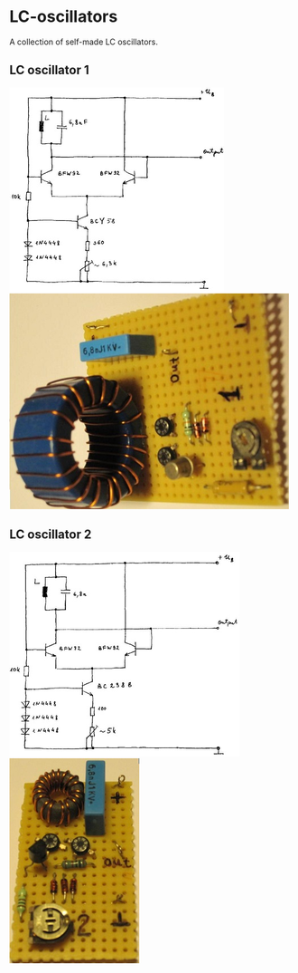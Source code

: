 # LC-oscillators
A collection of self-made LC oscillators.

## LC oscillator 1
![Schematics](oscillator-1/schematics.jpg)
![Top view](oscillator-1/top.jpg)

## LC oscillator 2
![Schematics](oscillator-2/schematics.jpg)
![Top view](oscillator-2/top.jpg)
